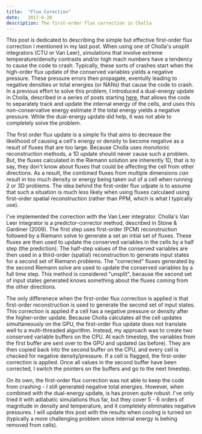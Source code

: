 ```yaml
---
title:  "Flux Corection"
date:   2017-6-20
description: The first-order flux correction in Cholla 
---
```


This post is dedicated to describing the simple but effective first-order flux correction I mentioned in my last post. When using one of Cholla's unsplit integrators (CTU or Van Leer), simulations that involve extreme temperature/density contrasts and/or high mach numbers have a tendency to cause the code to crash. Typically, these sorts of crashes start when the high-order flux update of the conserved variables yields a negative pressure. These pressure errors then propagate, eventully leading to negative densities or total energies (or NANs) that cause the code to crash. In a previous effort to solve this problem, I introduced a dual-energy update in Cholla, described in a series of posts starting <a href="{{ site.url }}2015/dual-energy-1/">here</a>, that allows the code to separately track and update the internal energy of the cells, and uses this non-conservative energy estimate if the total energy yields a negative pressure. While the dual-energy update did help, it was not able to completely solve the problem.

The first order flux update is a simple fix that aims to decrease the likelihood of causing a cell's energy or density to become negative as a result of fluxes that are too large. Because Cholla uses monotonic reconstruction methods, a 1D update should never cause such a problem. But, the fluxes calculated in the Riemann solution are inherently 1D, that is to say, they don't know about fluxes that could be affecting the cell from other directions. As a result, the combined fluxes from multiple dimensions *can* result in too much density or energy being taken out of a cell when running 2 or 3D problems. The idea behind the first-order flux udpate is to assume that such a situation is much less likely when using fluxes calculaed using first-order spatial reconstruction (rather than PPM, which is what I typically use).

I've implemented the correction with the Van Leer integrator. Cholla's Van Leer integrator is a predictor-corrector method, described in Stone & Gardiner (2009). The first step uses first-order (PCM) reconstruction followed by a Riemann solve to generate a set an intial set of fluxes. These fluxes are then used to update the conserved variables in the cells by a half step (the prediction). The half-step values of the conserved variables are then used in a third-order (spatial) reconstruction to generate input states for a second set of Riemann problems. The "corrected" fluxes generated by the second Riemann solve are used to update the conserved variables by a full time step. This method is considered "unsplit", because the second set of input states generated knows something about the fluxes coming from the other directions.

The only differenece when the first-order flux correction is applied is that first-order reconstruction is used to generate the second set of input states. This correction is applied if a cell has a negative pressure or density after the higher-order update. Because Cholla calculates all the cell updates simultaneously on the GPU, the first-order flux update does not translate well to a multi-threaded algorithm. Instead, my approach was to create two conserved variable buffers on the CPU. At each timestep, the variables from the first buffer are sent over to the GPU and updated (as before). They are then copied back into the second buffer on the CPU, and every cell is checked for negative density/pressure. If a cell is flagged, the first-order correction is applied. Once all values in the second buffer have been corrected, I switch the pointers on the buffers and go to the next timestep.

On its own, the first-order flux correction was not able to keep the code from crashing - I still generated negative total energies. However, when combined with the dual-energy update, is has proven quite robust. I've only tried it with adiabatic simulations thus far, but they cover 5 - 6 orders of magnitude in density and temperature, and it completely eliminates negative pressures. I will update this post with the results when cooling is turned on (typically a more challenging problem since internal energy is behing removed from cells).
